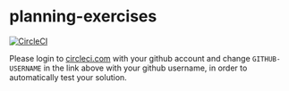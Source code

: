 # planning-exercises

[![CircleCI](https://circleci.com/gh/GITHUB-USERNAME/planning-exercises.svg?style=svg)](https://circleci.com/gh/GITHUB-USERNAME/planning-exercises)

Please login to [circleci.com](circleci.com) with your github account and change `GITHUB-USERNAME` in the link above with your github username, in order to automatically test your solution.
